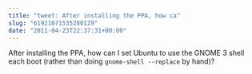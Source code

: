 ```yaml
---
title: "tweet: After installing the PPA, how ca"
slug: "61921671535280129"
date: "2011-04-23T22:37:31+00:00"
---
```

After installing the PPA, how can I set Ubuntu to use the GNOME 3 shell each boot (rather than doing `gnome-shell --replace` by hand)?